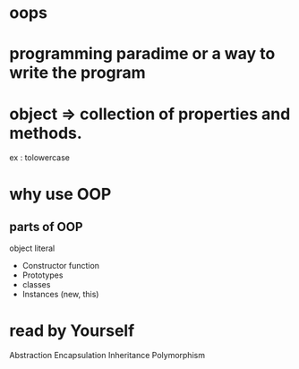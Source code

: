 # oops 

# programming paradime or a way to write the program

# object => collection of properties and methods.

ex : tolowercase

# why use OOP

## parts of OOP
object literal

- Constructor function
- Prototypes
- classes
- Instances (new, this)


# read by Yourself
Abstraction
Encapsulation
Inheritance
Polymorphism
